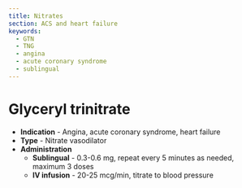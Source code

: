 ```yaml
---
title: Nitrates
section: ACS and heart failure
keywords:
  - GTN
  - TNG
  - angina
  - acute coronary syndrome
  - sublingual
---
```


# Glyceryl trinitrate

- **Indication** - Angina, acute coronary syndrome, heart failure
- **Type** - Nitrate vasodilator
- **Administration**
  - **Sublingual** - 0.3-0.6 mg, repeat every 5 minutes as needed, maximum 3 doses
  - **IV infusion** - 20-25 mcg/min, titrate to blood pressure

